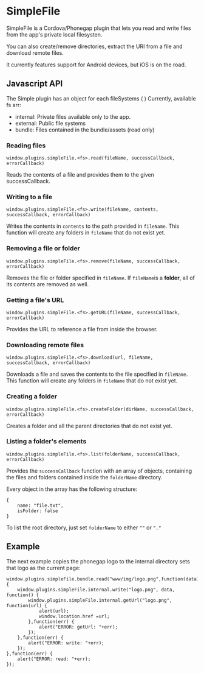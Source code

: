 SimpleFile
==========

SimpleFile is a Cordova/Phonegap plugin that lets you read and write files from the app's private local filesysten.

You can also create/remove directories, extract the URI from a file and download remote files.

It currently features support for Android devices, but iOS is on the road. 

Javascript API
-----

The Simple plugin has an object for each fileSystems ( <fs> )
Currently, available fs arr:

- internal:  Private files available only to the app.
- external: Public file systems
- bundle: Files contained in the bundle/assets (read only)

### Reading files

	window.plugins.simpleFile.<fs>.read(fileName, successCallback, errorCallback)

Reads the contents of a file and provides them to the given successCallback.

### Writing to a file
   
	window.plugins.simpleFile.<fs>.write(fileName, contents, successCallback, errorCallback)

Writes the contents in ```contents``` to the path provided in ```fileName```. This function will create any folders in ```fileName``` that do not exist yet. 

### Removing a file or folder

	window.plugins.simpleFile.<fs>.remove(fileName, successCallback, errorCallback)

Removes the file or folder specified in ```fileName```. If ```fileName```is a **folder**, all of its contents are removed as well. 
   
### Getting a file's URL
      
	window.plugins.simpleFile.<fs>.getURL(fileName, successCallback, errorCallback)

Provides the URL to reference a file from inside the browser. 
     
### Downloading remote files

	window.plugins.simpleFile.<fs>.download(url, fileName, successCallback, errorCallback)

Downloads a file and saves the contents to the file specified in ```fileName```.
This function will create any folders in ```fileName``` that do not exist yet. 

### Creating a folder

	window.plugins.simpleFile.<fs>.createFolder(dirName, successCallback, errorCallback)

Creates a folder and all the parent directories that do not exist yet. 

### Listing a folder's elements

	window.plugins.simpleFile.<fs>.list(folderName, successCallback, errorCallback)

Provides the ```successCallback``` function with an array of objects, containing the files and folders contained inside the ```folderName``` directory.

Every object in the array has the following structure:

	{
		name: "file.txt",
		isFolder: false
	}

To list the root directory, just set ```folderName``` to either ```""``` or ```"."```

Example
---

The next example copies the phonegap logo to the internal directory sets that logo as the current page:

```
window.plugins.simpleFile.bundle.read("www/img/logo.png",function(data) {
	window.plugins.simpleFile.internal.write("logo.png", data, function() {
		window.plugins.simpleFile.internal.getUrl("logo.png", function(url) {
			alert(url);
			window.location.href =url;
		},function(err) {
			alert("ERROR: getUrl: "+err);
		});
	},function(err) {
		alert("ERROR: write: "+err);
	});
},function(err) {
	alert("ERROR: read: "+err);
});
```


